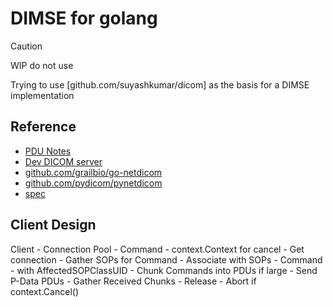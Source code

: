 # DIMSE for golang

>[!CAUTION]
> WIP do not use

Trying to use [github.com/suyashkumar/dicom] as the basis for a DIMSE implementation

## Reference
- [PDU Notes](./docs/pdu.md)
- [Dev DICOM server](https://dicomserver.co.uk/logs/)
- [github.com/grailbio/go-netdicom](https://github.com/grailbio/go-netdicom)
- [github.com/pydicom/pynetdicom](https://github.com/pydicom/pynetdicom/blob/main/pynetdicom/association.py)
- [spec](https://dicom.nema.org/medical/dicom/current/output/chtml/part08/PS3.8.html)

## Client Design

Client
    - Connection Pool
    - Command
        - context.Context for cancel
        - Get connection
        - Gather SOPs for Command
        - Associate with SOPs
        - Command
            - with AffectedSOPClassUID
        - Chunk Commands into PDUs if large
        - Send P-Data PDUs
        - Gather Received Chunks
        - Release
        - Abort if context.Cancel()
